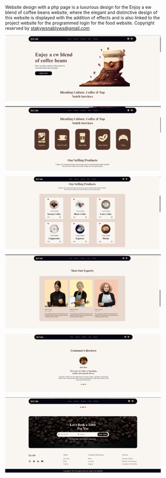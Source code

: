 Website design with a php page is a luxurious design for the Enjoy a ew blend of coffee beans website, where the elegant and distinctive design of this website is displayed with the addition of effects and is also linked to the project website for the programmed login for the food website. Copyright reserved by stakywsnablyws@gmail.com

<p align="center">
  <img src="Image%20Information/1.png" alt="Main interface">
</p>
<p align="center">
  <img src="Image%20Information/2.png" alt="Main interface">
</p>
<p align="center">
  <img src="Image%20Information/3.png" alt="Main interface">
</p>
<p align="center">
  <img src="Image%20Information/4.png" alt="Main interface">
</p>
<p align="center">
  <img src="Image%20Information/5.png" alt="Main interface">
</p>
<p align="center">
  <img src="Image%20Information/6.png" alt="Main interface">
</p>
